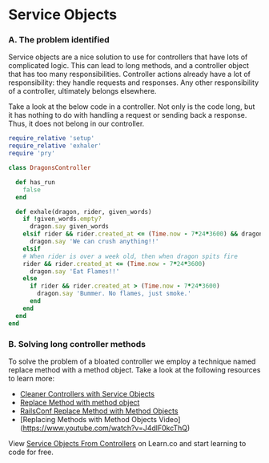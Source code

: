 # Service Objects

### A. The problem identified

Service objects are a nice solution to use for controllers that have lots of complicated logic.  This can lead to long methods, and a controller object that has too many responsibilities.  Controller actions already have a lot of responsibility: they handle requests and responses.  Any other responsibility of a controller, ultimately belongs elsewhere.  

Take a look at the below code in a controller.  Not only is the code long, but it has nothing to do with handling a request or sending back a response.  Thus, it does not belong in our controller.

```ruby
require_relative 'setup'
require_relative 'exhaler'
require 'pry'

class DragonsController

  def has_run
    false
  end

  def exhale(dragon, rider, given_words)
    if !given_words.empty?
      dragon.say given_words
    elsif rider && rider.created_at <= (Time.now - 7*24*3600) && dragon.weight && dragon.weight >= 10000
      dragon.say 'We can crush anything!!'
    elsif
    # When rider is over a week old, then when dragon spits fire
    rider && rider.created_at <= (Time.now - 7*24*3600)
      dragon.say 'Eat Flames!!'
    else
      if rider && rider.created_at > (Time.now - 7*24*3600)
        dragon.say 'Bummer. No flames, just smoke.'
      end
    end
  end
end

```

### B. Solving long controller methods

To solve the problem of a bloated controller we employ a technique named replace method with a method object.  Take a look at the following resources to learn more:

* [Cleaner Controllers with Service Objects](https://blog.engineyard.com/2014/keeping-your-rails-controllers-dry-with-services)
* [Replace Method with method object](https://refactoring.com/catalog/replaceMethodWithMethodObject.html)
* [RailsConf Replace Method with Method Objects](https://www.youtube.com/watch?v=ozWzehOEeuI)
* [Replacing Methods with Method Objects Video] (https://www.youtube.com/watch?v=J4dlF0kcThQ)
<p class='util--hide'>View <a href='https://learn.co/lessons/service-objects-from-controllers'>Service Objects From Controllers</a> on Learn.co and start learning to code for free.</p>
